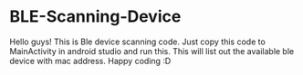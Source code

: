 # BLE-Scanning-Device
Hello guys!
This is Ble device scanning code. Just copy this code to MainActivity in android studio and run this.
This will list out the available ble device with mac address.
Happy coding :D
